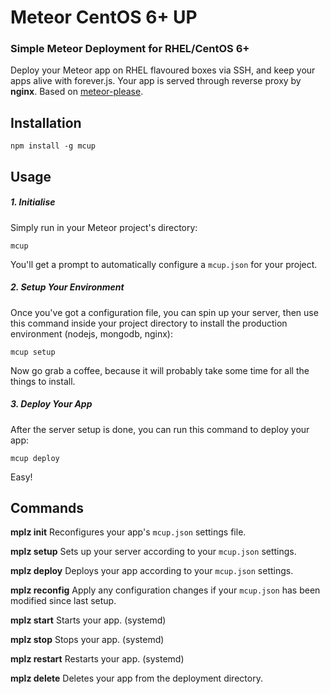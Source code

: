 # Meteor CentOS 6+ UP
### Simple Meteor Deployment for RHEL/CentOS 6+
Deploy your Meteor app on RHEL flavoured boxes via SSH, and keep your apps alive with forever.js. Your app is served through reverse proxy by __nginx__. Based on [meteor-please](https://github.com/hellstad/meteor-please).

## Installation
````
npm install -g mcup
````

## Usage
##### 1. Initialise
Simply run in your Meteor project's directory:
````
mcup
````
You'll get a prompt to automatically configure a `mcup.json` for your project.

##### 2. Setup Your Environment
Once you've got a configuration file, you can spin up your server, then use this command inside your project directory to install the production environment (nodejs, mongodb, nginx):
````
mcup setup
````

Now go grab a coffee, because it will probably take some time for all the things to install.

##### 3. Deploy Your App
After the server setup is done, you can run this command to deploy your app:
````
mcup deploy
````

Easy!

## Commands
__mplz init__ Reconfigures your app's `mcup.json` settings file.

__mplz setup__ Sets up your server according to your `mcup.json` settings.

__mplz deploy__ Deploys your app according to your `mcup.json` settings.

__mplz reconfig__ Apply any configuration changes if your `mcup.json` has been modified since last setup.

__mplz start__ Starts your app. (systemd)

__mplz stop__ Stops your app. (systemd)

__mplz restart__ Restarts your app. (systemd)

__mplz delete__ Deletes your app from the deployment directory.
